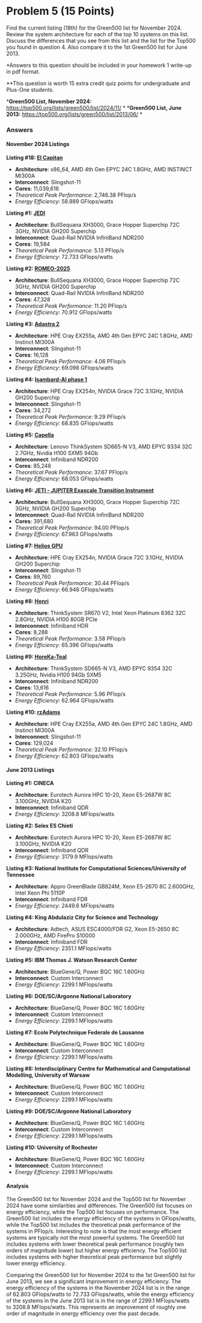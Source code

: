 # Problem 5 (15 Points)

Find the current listing (18th) for the Green500 list for November 2024. Review the system architecture for each of the top 10 systems on this list. Discuss the differences that you see from this list and the list for the Top500 you found in question 4. Also compare it to the 1st Green500 list for June 2013.

*Answers to this question should be included in your homework 1 write-up in pdf format.

**This question is worth 15 extra credit quiz points for undergraduate and Plus-One students.

***Green500 List, November 2024:** https://top500.org/lists/green500/list/2024/11/ *
***Green500 List, June 2013:** https://top500.org/lists/green500/list/2013/06/ *

### Answers

#### November 2024 Listings

**Listing #18: [El Capitan](https://www.top500.org/system/180307/)**

- **Architecture**: x86_64, AMD 4th Gen EPYC 24C 1.8GHz, AMD INSTINCT MI300A
- **Interconnect**: Slingshot-11
- **Cores**: 11,039,616
- _Theoretical Peak Performance_: 2,746.38 PFlop/s
- _Energy Efficiency_: 58.889 GFlops/watts


**Listing #1: [JEDI](https://top500.org/system/180269/)**

- **Architecture**: BullSequana XH3000, Grace Hopper Superchip 72C 3GHz, NVIDIA GH200 Superchip
- **Interconnect**: Quad-Rail NVIDIA InfiniBand NDR200
- **Cores**: 19,584
- _Theoretical Peak Performance_: 5.13 PFlop/s
- _Energy Efficiency_: 72.733 GFlops/watts

**Listing #2: [ROMEO-2025](https://top500.org/system/180311/)**
- **Architecture**: BullSequana XH3000, Grace Hopper Superchip 72C 3GHz, NVIDIA GH200 Superchip
- **Interconnect**: Quad-Rail NVIDIA InfiniBand NDR200
- **Cores**: 47,328
- _Theoretical Peak Performance_: 11.20 PFlop/s
- _Energy Efficiency_: 70.912 GFlops/watts

**Listing #3: [Adastra 2](https://top500.org/system/180319/)**
- **Architecture**: HPE Cray EX255a, AMD 4th Gen EPYC 24C 1.8GHz, AMD Instinct MI300A
- **Interconnect**: Slingshot-11
- **Cores**: 16,128
- _Theoretical Peak Performance_: 4.06 PFlop/s
- _Energy Efficiency_: 69.098 GFlops/watts

**Listing #4: [Isambard-AI phase 1](https://top500.org/system/180257/)**
- **Architecture**: HPE Cray EX254n, NVIDIA Grace 72C 3.1GHz, NVIDIA GH200 Superchip
- **Interconnect**: Slingshot-11
- **Cores**: 34,272
- _Theoretical Peak Performance_: 9.29 PFlop/s
- _Energy Efficiency_: 68.835 GFlops/watts

**Listing #5: [Capella](https://top500.org/system/180298/)**
- **Architecture**: Lenovo ThinkSystem SD665-N V3, AMD EPYC 9334 32C 2.7GHz, Nvidia H100 SXM5 94Gb
- **Interconnect**: Infiniband NDR200
- **Cores**: 85,248
- _Theoretical Peak Performance_: 37.67 PFlop/s
- _Energy Efficiency_: 68.053 GFlops/watts

**Listing #6: [JETI - JUPITER Exascale Transition Instrument](https://top500.org/system/180312/)**
- **Architecture**: BullSequana XH3000, Grace Hopper Superchip 72C 3GHz, NVIDIA GH200 Superchip
- **Interconnect**: Quad-Rail NVIDIA InfiniBand NDR200
- **Cores**: 391,680
- _Theoretical Peak Performance_: 94.00 PFlop/s
- _Energy Efficiency_: 67.963 GFlops/watts

**Listing #7: [Helios GPU](https://top500.org/system/180244/)**
- **Architecture**: HPE Cray EX254n, NVIDIA Grace 72C 3.1GHz, NVIDIA GH200 Superchip
- **Interconnect**: Slingshot-11
- **Cores**: 89,760
- _Theoretical Peak Performance_: 30.44 PFlop/s
- _Energy Efficiency_: 66.948 GFlops/watts

**Listing #8: [Henri](https://top500.org/system/180087/)**
- **Architecture**: ThinkSystem SR670 V2, Intel Xeon Platinum 8362 32C 2.8GHz, NVIDIA H100 80GB PCIe
- **Interconnect**: Infiniband HDR
- **Cores**: 8,288
- _Theoretical Peak Performance_: 3.58 PFlop/s
- _Energy Efficiency_: 65.396 GFlops/watts

**Listing #9: [HoreKa-Teal](https://top500.org/system/180270/)**
- **Architecture**: ThinkSystem SD665-N V3, AMD EPYC 9354 32C 3.25GHz, Nvidia H100 94Gb SXM5
- **Interconnect**: Infiniband NDR200
- **Cores**: 13,616
- _Theoretical Peak Performance_: 5.96 PFlop/s
- _Energy Efficiency_: 62.964 GFlops/watts

**Listing #10: [rzAdams](https://top500.org/system/180284/)**
- **Architecture**: HPE Cray EX255a, AMD 4th Gen EPYC 24C 1.8GHz, AMD Instinct MI300A
- **Interconnect**: Slingshot-11
- **Cores**: 129,024
- _Theoretical Peak Performance_: 32.10 PFlop/s
- _Energy Efficiency_: 62.803 GFlops/watts

#### June 2013 Listings

**Listing #1: CINECA**

- **Architecture**: Eurotech Aurora HPC 10-20, Xeon E5-2687W 8C 3.100GHz, NVIDIA K20
- **Interconnect**: Infiniband QDR
- _Energy Efficiency_: 3208.8 MFlops/watts

**Listing #2: Selex ES Chieti**
- **Architecture**: Eurotech Aurora HPC 10-20, Xeon E5-2687W 8C 3.100GHz, NVIDIA K20
- **Interconnect**: Infiniband QDR
- _Energy Efficiency_: 3179.9 MFlops/watts

**Listing #3: National Institute for Computational Sciences/University of Tennessee**
- **Architecture**: Appro GreenBlade GB824M, Xeon E5-2670 8C 2.600GHz, Intel Xeon Phi 5110P
- **Interconnect**: Infiniband FDR
- _Energy Efficiency_: 2449.6 MFlops/watts

**Listing #4: King Abdulaziz City for Science and Technology**
- **Architecture**: Adtech, ASUS ESC4000/FDR G2, Xeon E5-2650 8C 2.000GHz, AMD FirePro S10000
- **Interconnect**: Infiniband FDR
- _Energy Efficiency_: 2351.1 MFlops/watts

**Listing #5: IBM Thomas J. Watson Research Center**
- **Architecture**: BlueGene/Q, Power BQC 16C 1.60GHz
- **Interconnect**: Custom Interconnect
- _Energy Efficiency_: 2299.1 MFlops/watts

**Listing #6: DOE/SC/Argonne National Laboratory**
- **Architecture**: BlueGene/Q, Power BQC 16C 1.60GHz
- **Interconnect**: Custom Interconnect
- _Energy Efficiency_: 2299.1 MFlops/watts

**Listing #7: Ecole Polytechnique Federale de Lausanne**
- **Architecture**: BlueGene/Q, Power BQC 16C 1.60GHz
- **Interconnect**: Custom Interconnect
- _Energy Efficiency_: 2299.1 MFlops/watts

**Listing #8: Interdisciplinary Centre for Mathematical and Computational Modelling, University of Warsaw**
- **Architecture**: BlueGene/Q, Power BQC 16C 1.60GHz
- **Interconnect**: Custom Interconnect
- _Energy Efficiency_: 2299.1 MFlops/watts

**Listing #9: DOE/SC/Argonne National Laboratory**
- **Architecture**: BlueGene/Q, Power BQC 16C 1.60GHz
- **Interconnect**: Custom Interconnect
- _Energy Efficiency_: 2299.1 MFlops/watts

**Listing #10: University of Rochester**
- **Architecture**: BlueGene/Q, Power BQC 16C 1.60GHz
- **Interconnect**: Custom Interconnect
- _Energy Efficiency_: 2299.1 MFlops/watts


#### Analysis

The Green500 list for November 2024 and the Top500 list for November 2024 have some similarities and differences. The Green500 list focuses on energy efficiency, while the Top500 list focuses on performance. The Green500 list includes the energy efficiency of the systems in GFlops/watts, while the Top500 list includes the theoretical peak performance of the systems in PFlop/s. Interesting to note is that the most energy efficient systems are typically not the most powerful systems. The Green500 list includes systems with lower theoretical peak performance (roughly two orders of magnitude lower) but higher energy efficiency. The Top500 list includes systems with higher theoretical peak performance but slightly lower energy efficiency.

Comparing the Green500 list for November 2024 to the 1st Green500 list for June 2013, we see a significant improvement in energy efficiency. The energy efficiency of the systems in the November 2024 list is in the range of 62.803 GFlops/watts to 72.733 GFlops/watts, while the energy efficiency of the systems in the June 2013 list is in the range of 2299.1 MFlops/watts to 3208.8 MFlops/watts. This represents an improvement of roughly one order of magnitude in energy efficiency over the past decade.